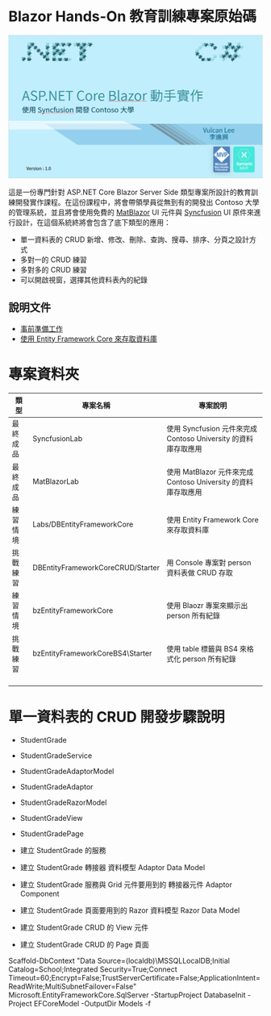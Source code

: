 # Blazor Hands-On 教育訓練專案原始碼

![Contoso University for Blazor](Docs/Images/BHOL990.png)

這是一份專門針對 ASP.NET Core Blazor Server Side 類型專案所設計的教育訓練開發實作課程。在這份課程中，將會帶領學員從無到有的開發出 Contoso 大學的管理系統，並且將會使用免費的 [MatBlazor](https://www.matblazor.com/) UI 元件與 [Syncfusion](https://www.syncfusion.com/blazor-components) UI 原件來進行設計，在這個系統終將會包含了底下類型的應用：

* 單一資料表的 CRUD 新增、修改、刪除、查詢、搜尋、排序、分頁之設計方式
* 多對一的 CRUD 練習
* 多對多的 CRUD 練習
* 可以開啟視窗，選擇其他資料表內的紀錄

## 說明文件

* [事前準備工作](Docs/chapter01.md)
* [使用 Entity Framework Core 來存取資料庫](Docs/chapter02.md)

# 專案資料夾

|類型|專案名稱|專案說明|
|-|-|-|
|最終成品|SyncfusionLab|使用 Syncfusion 元件來完成 Contoso University 的資料庫存取應用|
|最終成品|MatBlazorLab|使用 MatBlazor 元件來完成 Contoso University 的資料庫存取應用|
|練習情境|Labs/DBEntityFrameworkCore|使用 Entity Framework Core 來存取資料庫|
|挑戰練習|DBEntityFrameworkCoreCRUD/Starter|用 Console 專案對 person 資料表做 CRUD 存取|
|練習情境|bzEntityFrameworkCore|使用 Blaozr 專案來顯示出 person 所有紀錄|
|挑戰練習|bzEntityFrameworkCoreBS4\Starter|使用 table 標籤與 BS4 來格式化 person 所有紀錄|
||||
||||
||||
||||

# 單一資料表的 CRUD 開發步驟說明

* StudentGrade
* StudentGradeService
* StudentGradeAdaptorModel
* StudentGradeAdaptor
* StudentGradeRazorModel
* StudentGradeView
* StudentGradePage

* 建立 StudentGrade 的服務
* 建立 StudentGrade 轉接器 資料模型 Adaptor Data Model
* 建立 StudentGrade 服務與 Grid 元件要用到的 轉接器元件 Adaptor Component
* 建立 StudentGrade 頁面要用到的 Razor 資料模型 Razor Data Model
* 建立 StudentGrade CRUD 的 View 元件
* 建立 StudentGrade CRUD 的 Page 頁面

Scaffold-DbContext "Data Source=(localdb)\MSSQLLocalDB;Initial Catalog=School;Integrated Security=True;Connect Timeout=60;Encrypt=False;TrustServerCertificate=False;ApplicationIntent=ReadWrite;MultiSubnetFailover=False" Microsoft.EntityFrameworkCore.SqlServer -StartupProject DatabaseInit -Project EFCoreModel -OutputDir Models -f
```

